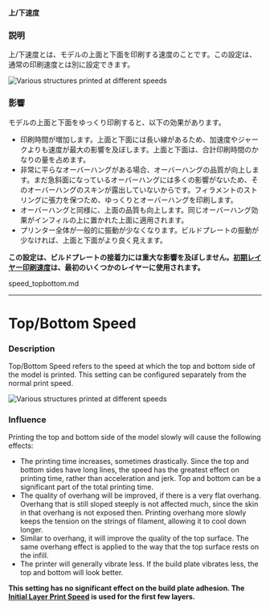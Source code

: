 **上/下速度**
### **説明**
上/下速度とは、モデルの上面と下面を印刷する速度のことです。この設定は、通常の印刷速度とは別に設定できます。

![Various structures printed at different speeds](../images/speed_difference.png)

### **影響**
モデルの上面と下面をゆっくり印刷すると、以下の効果があります。
* 印刷時間が増加します。上面と下面には長い線があるため、加速度やジャークよりも速度が最大の影響を及ぼします。上面と下面は、合計印刷時間のかなりの量を占めます。
* 非常に平らなオーバーハングがある場合、オーバーハングの品質が向上します。まだ急斜面になっているオーバーハングには多くの影響がないため、そのオーバーハングのスキンが露出していないからです。フィラメントのストリングに張力を保つため、ゆっくりとオーバーハングを印刷します。
* オーバーハングと同様に、上面の品質も向上します。同じオーバーハング効果がインフィルの上に置かれた上面に適用されます。
* プリンター全体が一般的に振動が少なくなります。ビルドプレートの振動が少なければ、上面と下面がより良く見えます。

**この設定は、ビルドプレートの接着力には重大な影響を及ぼしません。[初期レイヤー印刷速度](speed_print_layer_0.md)は、最初のいくつかのレイヤーに使用されます。**

speed_topbottom.md

---------------

Top/Bottom Speed
====
### **Description**
Top/Bottom Speed refers to the speed at which the top and bottom side of the model is printed. This setting can be configured separately from the normal print speed.

![Various structures printed at different speeds](../images/speed_difference.png)

### **Influence**
Printing the top and bottom side of the model slowly will cause the following effects:
* The printing time increases, sometimes drastically. Since the top and bottom sides have long lines, the speed has the greatest effect on printing time, rather than acceleration and jerk. Top and bottom can be a significant part of the total printing time.
* The quality of overhang will be improved, if there is a very flat overhang. Overhang that is still sloped steeply is not affected much, since the skin in that overhang is not exposed then. Printing overhang more slowly keeps the tension on the strings of filament, allowing it to cool down longer.
* Similar to overhang, it will improve the quality of the top surface. The same overhang effect is applied to the way that the top surface rests on the infill.
* The printer will generally vibrate less. If the build plate vibrates less, the top and bottom will look better.

**This setting has no significant effect on the build plate adhesion. The [Initial Layer Print Speed](speed_print_layer_0.md) is used for the first few layers.**